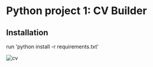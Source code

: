 # Python project 1: CV Builder

## Installation 
run 'python install -r requirements.txt'

![cv](https://user-images.githubusercontent.com/81559269/113382776-8d58d800-93ac-11eb-8788-6dffc0075ddf.jpg)
